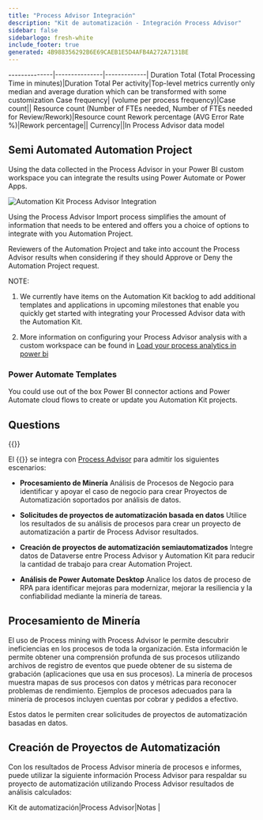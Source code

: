 ```yaml
---
title: "Process Advisor Integración"
description: "Kit de automatización - Integración Process Advisor"
sidebar: false
sidebarlogo: fresh-white
include_footer: true
generated: 4B988356292B6E69CAEB1E5D4AFB4A272A7131BE
---
```

--------------|---------------|-------------|
Duration Total (Total Processing Time in minutes)|Duration Total Per activity|Top-level metrics currently only median and average duration which can be transformed with some customization
Case frequency| (volume per process frequency)|Case count||
Resource count (Number of FTEs needed, Number of FTEs needed for Review/Rework)|Resource count
Rework percentage (AVG Error Rate %)|Rework percentage||
Currency||In Process Advisor data model

## Semi Automated Automation Project

Using the data collected in the Process Advisor in your Power BI custom workspace you can integrate the results using Power Automate or Power Apps.

![Automation Kit Process Advisor Integration](/images/illustrations/process-advisor-integration.svg)

Using the Process Advisor Import process simplifies the amount of information that needs to be entered and offers you a choice of options to integrate with you Automation Project.

Reviewers of the Automation Project and take into account the Process Advisor results when considering if they should Approve or Deny the Automation Project request.

NOTE:

1. We currently have items on the Automation Kit backlog to add additional templates and applications in upcoming milestones that enable you quickly get started with integrating your Processed Advisor data with the Automation Kit.

2. More information on configuring your Process Advisor analysis with a custom workspace can be found in [Load your process analytics in power bi](https://learn.microsoft.com/en-us/power-automate/process-mining-pbi-workspace#load-your-process-analytics-in-power-bi)

### Power Automate Templates

You could use out of the box Power BI connector actions and Power Automate cloud flows to create or update you Automation Kit projects.

## Questions

{{<questions name="/content/en-us/backlog/process-advisor-integration.json" completed="Thank you for completing Process Advisor questions" showNavigationButtons=false >}}

El {{<product-name>}} se integra con [Process Advisor](https://learn.microsoft.com/en-us/power-automate/process-advisor-overview) para admitir los siguientes escenarios:

- **Procesamiento de Minería** Análisis de Procesos de Negocio para identificar y apoyar el caso de negocio para crear Proyectos de Automatización soportados por análisis de datos.

- **Solicitudes de proyectos de automatización basada en datos** Utilice los resultados de su análisis de procesos para crear un proyecto de automatización a partir de Process Advisor resultados.

- **Creación de proyectos de automatización semiautomatizados** Integre datos de Dataverse entre Process Advisor y Automation Kit para reducir la cantidad de trabajo para crear Automation Project.

- **Análisis de Power Automate Desktop** Analice los datos de proceso de RPA para identificar mejoras para modernizar, mejorar la resiliencia y la confiabilidad mediante la minería de tareas.

## Procesamiento de Minería

El uso de Process mining with Process Advisor le permite descubrir ineficiencias en los procesos de toda la organización. Esta información le permite obtener una comprensión profunda de sus procesos utilizando archivos de registro de eventos que puede obtener de su sistema de grabación (aplicaciones que usa en sus procesos). La minería de procesos muestra mapas de sus procesos con datos y métricas para reconocer problemas de rendimiento. Ejemplos de procesos adecuados para la minería de procesos incluyen cuentas por cobrar y pedidos a efectivo.

Estos datos le permiten crear solicitudes de proyectos de automatización basadas en datos.

## Creación de Proyectos de Automatización

Con los resultados de Process Advisor minería de procesos e informes, puede utilizar la siguiente información Process Advisor para respaldar su proyecto de automatización utilizando Process Advisor resultados de análisis calculados:

Kit de automatización|Process Advisor|Notas        |
